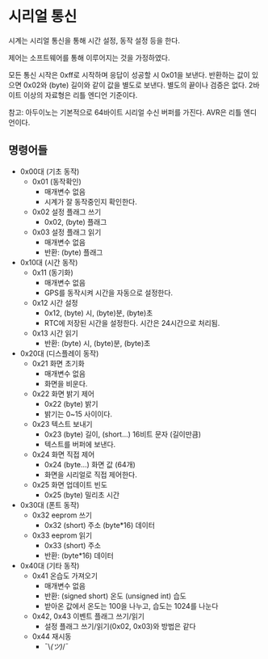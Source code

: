 # 시리얼 통신

시계는 시리얼 통신을 통해 시간 설정, 동작 설정 등을 한다.

제어는 소프트웨어를 통해 이루어지는 것을 가정하였다.

모든 통신 시작은 0xff로 시작하며 응답이 성공할 시 0x01을 보낸다. 반환하는 값이 있으면 0x02와 (byte) 길이와 같이 값을 별도로 보낸다. 별도의 끝이나 검증은 없다. 2바이트 이상의 자료형은 리틀 엔디언 기준이다.

참고: 아두이노는 기본적으로 64바이트 시리얼 수신 버퍼를 가진다. AVR은 리틀 엔디언이다.


## 명령어들
 - 0x00대 (기초 동작)
   - 0x01 (동작확인)
     - 매개변수 없음
     - 시계가 잘 동작중인지 확인한다.
   - 0x02 설정 플래그 쓰기
     - 0x02, (byte) 플래그
   - 0x03 설정 플래그 읽기
     - 매개변수 없음
     - 반환: (byte) 플래그
 - 0x10대 (시간 동작)
   - 0x11 (동기화)
     - 매개변수 없음
     - GPS를 동작시켜 시간을 자동으로 설정한다.
   - 0x12 시간 설정
     - 0x12, (byte) 시, (byte)분, (byte)초
     - RTC에 저장된 시간을 설정한다. 시간은 24시간으로 처리됨.
   - 0x13 시간 읽기
     - 반환: (byte) 시, (byte)분, (byte)초
 - 0x20대 (디스플레이 동작)
   - 0x21 화면 초기화
     - 매개변수 없음
     - 화면을 비운다.
   - 0x22 화면 밝기 제어
     - 0x22 (byte) 밝기
     - 밝기는 0~15 사이이다.
   - 0x23 텍스트 보내기
     - 0x23 (byte) 길이, (short...) 16비트 문자 (길이만큼)
     - 텍스트를 버퍼에 보낸다.
   - 0x24 화면 직접 제어
     - 0x24 (byte...) 화면 값 (64개)
     - 화면을 시리얼로 직접 제어한다.
   - 0x25 화면 업데이트 빈도
     - 0x25 (byte) 밀리초 시간
 - 0x30대 (폰트 동작)
   - 0x32 eeprom 쓰기
     - 0x32 (short) 주소 (byte*16) 데이터
   - 0x33 eeprom 읽기
     - 0x33 (short) 주소
     - 반환: (byte*16) 데이터
 - 0x40대 (기타 동작)
   - 0x41 온습도 가져오기
     - 매개변수 없음
     - 반환: (signed short) 온도 (unsigned int) 습도
     - 받아온 값에서 온도는 100을 나누고, 습도는 1024를 나눈다
   - 0x42, 0x43 이벤트 플래그 쓰기/읽기
     - 설정 플래그 쓰기/읽기(0x02, 0x03)와 방법은 같다
   - 0x44 재시동
     - ¯\\_(ツ)_/¯
